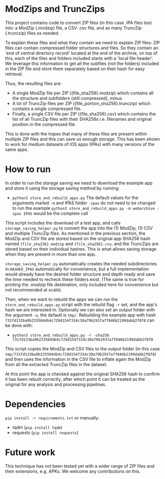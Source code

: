# ModZips and TruncZips
This project contains code to convert ZIP files (in this case .IPA files too) into: a ModZip (.modzip) file, a CSV .csv file, and as many TruncZip (.trunczip) files as needed.

To explain these files and what they contain we need to explain ZIP files: ZIP files can contain compressed folder structures and files. So they contain an 'end of central directory record' located at the end of the archive, on top of this, each of the files and folders included starts with a 'local file header'. We leverage this information to get all the subfiles (not the folders) included in the ZIP file and store them separately based on their hash for easy retrieval. 

Thus, the resulting files are:
* A single ModZip file per ZIP ({file_sha256}.modzip) which contains all the structure and subfolders (still compressed), minus
* A lot of TruncZip files per ZIP ({file_portion_sha256}.trunczip) which contains a single compressed file.
* Finally, a single CSV file per ZIP ({file_sha256}.csv) which contains the list of all TruncZip files with their SHA256s i.e. filenames and original position in the compressed file.

This is done with the hopes that many of these files are present within multiple ZIP files and this can save us enough storage. This has been shown to work for medium datasets of iOS apps (IPAs) with many versions of the same apps. 


# How to run
In order to run the storage saving we need to download the example app and store it using the storage saving method by running:

* `python3 store_and_rebuild_apps.py`
The default values for the arguments market `-m` and IPAS folder `-ipas` do not need to be changed to run the example
`python3 store_and_rebuild_apps.py -m webarchive -ipas IPAS` would be the complete call

This script includes the download of a test app, and calls `storage_saving_helper.py` to convert the app into the (1) ModZip, (1) CSV and multiple TruncZip files. As mentioned in the previous section, the ModZip and CSV file are stored based on the original app SHA256 hash named `{file_sha256}.modzip` and `{file_sha256}.csv`, and the TruncZips are stored based on their individual hashes. This is what allows saving storage when they are present in more than one app.

`storage_saving_helper.py` automatically creates the needed subdirectories in `HASHED_IPAS` automatically for convenience, but a full implementation would already have the desired folder structure and depth ready and save the time needed to recheck these folders exist.
(The same is true for printing the .modzip file destination, only included here for convenience but not recommended at scale).


Then, when we want to rebuild the apps we can run the `store_and_rebuild_apps.py` script with the rebuild flag `-r` set, and the app's hash we are interested in. Optionally we can also set an output folder with the argument `-o`, the default is `tmp/`. Rebuilding the example app with hash `731fd133ba9b233504db4c729d154f334c30a79b2937a7f846b2199dabb2f8f8` can be done with:
* `python3 store_and_rebuild_apps.py -r -sha256 731fd133ba9b233504db4c729d154f334c30a79b2937a7f846b2199dabb2f8f8`

This script copies the ModZip and CSV files to the output folder (in this case `tmp/731fd133ba9b233504db4c729d154f334c30a79b2937a7f846b2199dabb2f8f8`) and then uses the information in the CSV file to inflate again the ModZip from all the extracted TruncZip files in the dataset.

At this point the app is checked against the original SHA256 hash to confirm it has been rebuilt correctly, after which point it can be treated as the original for any analysis and processing pipelines. 


# Dependencies
`pip install -r requirements.txt` or manually:
- tqdm (`pip install tqdm`)
- requests (`pip install requests`)

# Future work
This technique has not been tested yet with a wider range of ZIP files and their extensions, e.g. APKs. We welcome any contributions on this. 